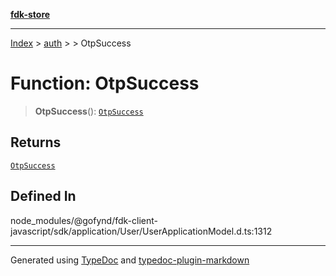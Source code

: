[**fdk-store**](../../../README.md)
***

[Index](../../../API.md) > [auth](../../README.md) > [<internal>](../README.md) > OtpSuccess

# Function: OtpSuccess

> **OtpSuccess**(): [`OtpSuccess`](../type-aliases/type-alias.OtpSuccess.md)

## Returns

[`OtpSuccess`](../type-aliases/type-alias.OtpSuccess.md)

## Defined In

node\_modules/@gofynd/fdk-client-javascript/sdk/application/User/UserApplicationModel.d.ts:1312

***
Generated using [TypeDoc](https://typedoc.org/) and [typedoc-plugin-markdown](https://www.npmjs.com/package/typedoc-plugin-markdown)
